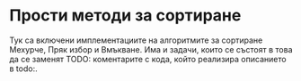 # Прости методи за сортиране
Тук са включени имплементациите на алгоритмите за сортиране Мехурче, Пряк избор и Вмъкване. Има и задачи, които се състоят в това да се заменят TODO: коментарите с кода, който реализира описанието в todo:.